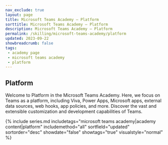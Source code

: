 ```yaml
---
nav_exclude: true
layout: page
title: Microsoft Teams Academy — Platform
sorttitle: Microsoft Teams Academy — Platform
description: Microsoft Teams Academy — Platform
permalink: /skilling/microsoft-teams-academy/platform
updated: 2023-09-22
showbreadcrumb: false
tags: 
 - academy page
 - microsoft teams academy
 - platform
---
```


## Platform

Welcome to Platform in the Microsoft Teams Academy. Here, we focus on Teams as a platform, including Viva, Power Apps, Microsoft apps, external data sources, web hooks, app policies, and more. Discover the vast and extensible customization and development capabilities of Teams.

{% include series.md 
    includetags="microsoft teams academy|academy content|platform" 
    includemethod="all" 
    sortfield="updated" sortorder="desc" showdate="false" showtags="true"
    visualstyle="normal"
%}